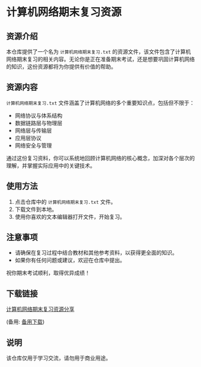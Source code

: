 # 计算机网络期末复习资源

## 资源介绍

本仓库提供了一个名为 `计算机网络期末复习.txt` 的资源文件，该文件包含了计算机网络期末复习的相关内容。无论你是正在准备期末考试，还是想要巩固计算机网络的知识，这份资源都将为你提供有价值的帮助。

## 资源内容

`计算机网络期末复习.txt` 文件涵盖了计算机网络的多个重要知识点，包括但不限于：

- 网络协议与体系结构
- 数据链路层与物理层
- 网络层与传输层
- 应用层协议
- 网络安全与管理

通过这份复习资料，你可以系统地回顾计算机网络的核心概念，加深对各个层次的理解，并掌握实际应用中的关键技术。

## 使用方法

1. 点击仓库中的 `计算机网络期末复习.txt` 文件。
2. 下载文件到本地。
3. 使用你喜欢的文本编辑器打开文件，开始复习。

## 注意事项

- 请确保在复习过程中结合教材和其他参考资料，以获得更全面的知识。
- 如果你有任何问题或建议，欢迎在仓库中提出。

祝你期末考试顺利，取得优异成绩！

## 下载链接
[计算机网络期末复习资源分享](https://pan.quark.cn/s/5f57f760f083) 

(备用: [备用下载](https://pan.baidu.com/s/1Y1P-uF1hLvIMlRJJ4GrDZg?pwd=1234))

## 说明

该仓库仅用于学习交流，请勿用于商业用途。
